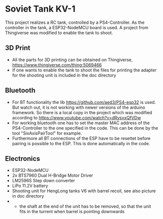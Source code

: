# Soviet Tank KV-1
This project realizes a RC tank, controlled by a PS4-Controller. As the controller in the tank, a ESP32-NodeMCU board is used. A project from Thingiverse was modified to enable the tank to shoot.
## 3D Print
- All the parts for 3D printing can be obtained on Thingiverse, https://www.thingiverse.com/thing:5069466
- If one wants to enable the tank to shoot the files for printing the adapter for the shooting unit is included in the doc directory
## Bluetooth
- For BT functionality the lib https://github.com/aed3/PS4-esp32 is used. But watch out, it is not working with newer versions of the arduino framework. So there is a local copy in the project which was modified according to https://www.youtube.com/watch?v=dRysvxQfVDw
- For working bluetooth one has to set the master MAC address of the PS4-Controller to the one specified in the code. This can be done by the tool "SixAxisPairTool" for example.
- Furthermore all BT connections of the ESP have to be resettet before pairing is possible to the ESP. This is done automatically in the code.
## Electronics
- ESP32-NodeMCU
- 2x BTS7960 Dual H-Bridge Motor Driver
- LM2596S Step down converter
- LiPo 11.2V battery
- Shooting unit for HengLong tanks V6 with barrel recoil, see also picture in doc directory
- - the shaft at the end of the unit has to be removed, so that the unit fits in the turrent when barrel is pointing downwards
